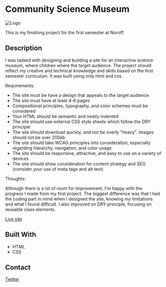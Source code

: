 # Community Science Museum

![Logo](https://user-images.githubusercontent.com/91474181/173225801-4eccba3d-3fae-449f-8187-6b49a36a107f.png)

This is my finishing project for the first semester at Noroff.

## Description

I was tasked with designing and building a site for an interactive science museum, where children where the target audience. 
The project should reflect my creative and technical knowledge and skills based on the first semester curriculum. It was built using only html and css.

Requirements:

- The site must be have a design that appeals to the target audience
- The site must have at least 4-6 pages
- Compositional principles, typography, and color schemes must be considered
- Your HTML should be semantic and neatly indented
- The site should use external CSS style sheets which follow the DRY principle
- The site should download quickly, and not be overly "heavy". Images should not be over 200kb
- The site should take WCAG principles into consideration, especially regarding hierarchy, navigation, and color usage
- The site should be responsive, attractive, and easy to use on a variety of devices
- The site should show consideration for content strategy and SEO (consider your use of meta tags and alt text)

Thoughts:

Although there is a lot of room for improvement, I'm happy with the progress I made from my first project. The biggest difference was that I had 
the coding part in mind when I designed the site, knowing my limitations and what I found difficult. I also improved on DRY principle, focusing on
reusable class elements. 

[Live site](https://jolly-jackson-8d1212.netlify.app/)


## Built With

- HTML
- CSS

## Contact

[Twitter](https://twitter.com/playwo0d)
